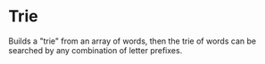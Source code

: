 # Trie
Builds a "trie" from an array of words, then the trie of words can be searched by any combination of letter prefixes.
